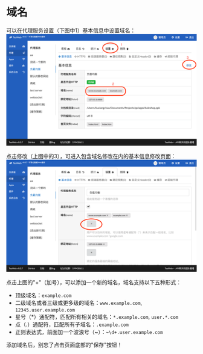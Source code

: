 # 域名
可以在代理服务设置（下图中1）基本信息中设置域名：
![domain.png](domain.png)

点击修改（上图中的3），可进入包含域名修改在内的基本信息修改页面：
![domain2.png](domain2.png)

点击上图的"+"（加号），可以添加一个新的域名，域名支持以下五种形式：
* 顶级域名：`example.com`
* 二级域名或者三级或更多级的域名：`www.example.com`, `12345.user.example.com`
* 星号（*）通配符，匹配所有相关的域名：`*.example.com`, `user.*.com`
* 点（.）通配符，匹配所有子域名：`.example.com`
* 正则表达式，前面加一个波浪号（~）：`~\d+.user.example.com`

添加域名后，别忘了点击页面底部的"保存"按钮！